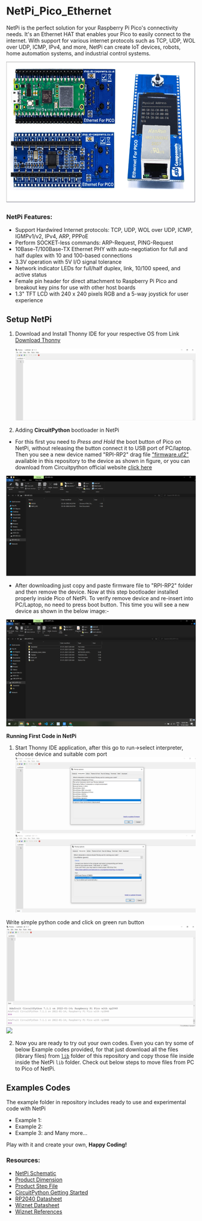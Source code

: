 # NetPi_Pico_Ethernet

NetPi is the perfect solution for your Raspberry Pi Pico's connectivity needs. It's an Ethernet HAT that enables your Pico to easily connect to the internet. With support for various internet protocols such as TCP, UDP, WOL over UDP, ICMP, IPv4, and more, NetPi can create IoT devices, robots, home automation systems, and industrial control systems.

<img src="https://github.com/sbcshop/NetPi_Pico_Ethernet/blob/main/images/NetPi_img.jpg" width="649" height="376">

### NetPi Features:
  - Support Hardwired Internet protocols: TCP, UDP, WOL over UDP, ICMP, IGMPv1/v2, IPv4, ARP, PPPoE
  - Perform SOCKET-less commands: ARP-Request, PING-Request
  - 10Base-T/100Base-TX Ethernet PHY with auto-negotiation for full and half duplex with 10 and 100-based connections
  - 3.3V operation with 5V I/O signal tolerance
  - Network indicator LEDs for full/half duplex, link, 10/100 speed, and active status
  - Female pin header for direct attachment to Raspberry Pi Pico and breakout key pins for use with other host boards
  - 1.3" TFT LCD with 240 x 240 pixels RGB and a 5-way joystick for user experience

## Setup NetPi
1. Download and Install Thonny IDE for your respective OS from Link [Download Thonny](https://thonny.org/)
   
   <img src= "https://github.com/sbcshop/RoundyPi/blob/main/images/img.JPG" />
   
2. Adding **CircuitPython** bootloader in NetPi 
  * For this first you need to *Press and Hold* the boot button of Pico on NetPi, without releasing the button connect it to USB port of PC/laptop. 
Then you see a new device named "RPI-RP2" drag file ["firmware.uf2"](https://github.com/sbcshop/NetPi_Pico_Ethernet/blob/main/firmware.uf2) available in this repository to the device as shown in figure, or you can download from Circuitpython official website [click here](https://circuitpython.org/board/raspberry_pi_pico/)   
  <img src= "https://github.com/sbcshop/RoundyPi/blob/main/images/img13.png" /> 
     
  * After downloading just copy and paste firmware file to "RPI-RP2" folder and then remove the device.
Now at this step bootloader installed properly inside Pico of NetPi. To verify remove device and re-insert into PC/Laptop, no need to press boot button. 
This time you will see a new device as shown in the below image:-
  <img src= "https://github.com/sbcshop/RoundyPi/blob/main/images/img11.png" />

**Running First Code in NetPi**
1. Start Thonny IDE application, after this go to run->select interpreter, choose device and suitable com port
    <img src= "https://github.com/sbcshop/RoundyPi/blob/main/images/img18.png" />
    <img src= "https://github.com/sbcshop/RoundyPi/blob/main/images/img19.png" />
    
  Write simple python code and click on green run button
    <img src= "https://github.com/sbcshop/RoundyPi/blob/main/images/img20.png" />
    <img src= "https://github.com/sbcshop/HackyPi-Software/blob/main/images/sample_hello_program.png" />

2. Now you are ready to try out your own codes. Even you can try some of below Example codes provided, for that just download all the files (library files) from [```lib```](https://github.com/sbcshop/NetPi_Pico_Ethernet/tree/main/lib) folder of this repository and copy those file inside inside the NetPi ```lib``` folder. Check out below steps to move files from PC to Pico of NetPi.

## Examples Codes  
 The example folder in repository includes ready to use and experimental code with NetPi 
   - Example 1: [](https://github.com/sbcshop/HackyPi-Software/blob/main/examples/windows/HackyPi_AccessCamera.py)
   - Example 2: [](https://github.com/sbcshop/HackyPi-Software/blob/main/examples/windows/HackyPi_CoolFake_Hacking.py) 
   - Example 3: [](https://github.com/sbcshop/HackyPi-Software/blob/main/examples/windows/HackyPi_PC_shutdown.py) and Many more...

Play with it and create your own, **Happy Coding!** 

### Resources:
  - [NetPi Schematic](https://github.com/sbcshop/NetPi_Pico_Ethernet/blob/main/Design%20Data/SCH%20pico_ethernet.pdf)
  - [Product Dimension](https://github.com/sbcshop/NetPi_Pico_Ethernet/blob/main/Mechanical%20Data/DIM.pdf)
  - [Product Step File](https://github.com/sbcshop/NetPi_Pico_Ethernet/blob/main/Mechanical%20Data/Ethernet%20for%20pico.step)
  - [CircuitPython Getting Started](https://learn.adafruit.com/welcome-to-circuitpython/what-is-circuitpython)
  - [RP2040 Datasheet](https://github.com/sbcshop/HackyPi-Hardware/blob/main/Documents/rp2040-datasheet.pdf)
  - [Wiznet Datasheet](https://github.com/sbcshop/NetPi_Pico_Ethernet/blob/main/Documents/w5100s-q_datasheet.pdf)
  - [Wiznet References]( https://www.wiznet.io/product-item/w5100/)
